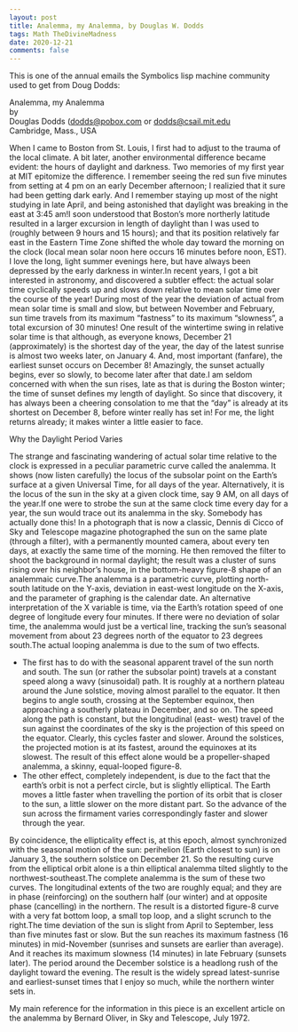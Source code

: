 ```yaml
---
layout: post
title: Analemma, my Analemma, by Douglas W. Dodds
tags: Math TheDivineMadness
date: 2020-12-21
comments: false
---
```


This is one of the annual emails the Symbolics lisp machine community used to get from
Doug Dodds:  

Analemma, my Analemma  
by  
Douglas Dodds ([<dodds@pobox.com>](mailto:dodds@pobox.com) or [<dodds@csail.mit.edu>](mailto:dodds@csail.mit.edu)  
Cambridge, Mass., USA  

When I came to Boston from St. Louis, I first had to adjust to the trauma of the local
climate.  A bit later, another environmental difference became evident: the hours of
daylight and darkness.  Two memories of my first year at MIT epitomize the difference.  I
remember seeing the red sun five minutes from setting at 4 pm on an early December
afternoon; I realizied that it sure had been getting dark early.  And I remember staying
up most of the night studying in late April, and being astonished that daylight was
breaking in the east at 3:45 am!I soon understood that Boston’s more northerly latitude
resulted in a larger excursion in length of daylight than I was used to (roughly between 9
hours and 15 hours); and that its position relatively far east in the Eastern Time Zone
shifted the whole day toward the morning on the clock (local mean solar noon here occurs
16 minutes before noon, EST).  I love the long, light summer evenings here, but have
always been depressed by the early darkness in winter.In recent years, I got a bit
interested in astronomy, and discovered a subtler effect: the actual solar time cyclically
speeds up and slows down relative to mean solar time over the course of the year!  During
most of the year the deviation of actual from mean solar time is small and slow, but
between November and February, sun time travels from its maximum “fastness” to its maximum
“slowness”, a total excursion of 30 minutes!  One result of the wintertime swing in relative
solar time is that although, as everyone knows, December 21 (approximately) is the
shortest day of the year, the day of the latest sunrise is almost two weeks later, on
January 4.  And, most important (fanfare), the earliest sunset occurs on December 8!
Amazingly, the sunset actually begins, ever so slowly, to become later after that date.I
am seldom concerned with when the sun rises, late as that is during the Boston winter; the
time of sunset defines my length of daylight.  So since that discovery, it has always been
a cheering consolation to me that the “day” is already at its shortest on December 8,
before winter really has set in!  For me, the light returns already; it makes winter a
little easier to face.  

Why the Daylight Period Varies  

The strange and fascinating wandering of actual solar time relative to the clock is
expressed in a peculiar parametric curve called the analemma.  It shows (now listen
carefully) the locus of the subsolar point on the Earth’s surface at a given Universal
Time, for all days of the year.  Alternatively, it is the locus of the sun in the sky at a
given clock time, say 9 AM, on all days of the year.If one were to strobe the sun at the
same clock time every day for a year, the sun would trace out its analemma in the sky.
Somebody has actually done this!  In a photograph that is now a classic, Dennis di Cicco
of Sky and Telescope magazine photographed the sun on the same plate (through a filter),
with a permanently mounted camera, about every ten days, at exactly the same time of the
morning.  He then removed the filter to shoot the background in normal daylight; the
result was a cluster of suns rising over his neighbor’s house, in the bottom-heavy
figure-8 shape of an analemmaic curve.The analemma is a parametric curve, plotting
north-south latitude on the Y-axis, deviation in east-west longitude on the X-axis, and
the parameter of graphing is the calendar date.  An alternative interpretation of the X
variable is time, via the Earth’s rotation speed of one degree of longitude every four
minutes.  If there were no deviation of solar time, the analemma would just be a vertical
line, tracking the sun’s seasonal movement from about 23 degrees north of the equator to
23 degrees south.The actual looping analemma is due to the sum of two effects.  
- The first has to do with the seasonal apparent travel of the sun north and south.  The
  sun (or rather the subsolar point) travels at a constant speed along a wavy (sinusoidal)
  path.  It is roughly at a northern plateau around the June solstice, moving almost
  parallel to the equator.  It then begins to angle south, crossing at the September
  equinox, then approaching a southerly plateau in December, and so on. The speed along
  the path is constant, but the longitudinal (east- west) travel of the sun against the
  coordinates of the sky is the projection of this speed on the equator.  Clearly, this
  cycles faster and slower.  Around the solstices, the projected motion is at its fastest,
  around the equinoxes at its slowest.  The result of this effect alone would be a
  propeller-shaped analemma, a skinny, equal-looped figure-8.  
- The other effect, completely independent, is due to the fact that the earth’s orbit is
  not a perfect circle, but is slightly elliptical.  The Earth moves a little faster when
  travelling the portion of its orbit that is closer to the sun, a little slower on the
  more distant part.  So the advance of the sun across the firmament varies
  correspondingly faster and slower through the year.  

By coincidence, the ellipticality effect is, at this epoch, almost synchronized with the
seasonal motion of the sun: perihelion (Earth closest to sun) is on January 3, the
southern solstice on December 21.  So the resulting curve from the elliptical orbit alone
is a thin elliptical analemma tilted slightly to the northwest-southeast.The complete
analemma is the sum of these two curves.  The longitudinal extents of the two are roughly
equal; and they are in phase (reinforcing) on the southern half (our winter) and at
opposite phase (cancelling) in the northern.  The result is a distorted figure-8 curve
with a very fat bottom loop, a small top loop, and a slight scrunch to the right.The time
deviation of the sun is slight from April to September, less than five minutes fast or
slow.  But the sun reaches its maximum fastness (16 minutes) in mid-November (sunrises and
sunsets are earlier than average).  And it reaches its maximum slowness (14 minutes) in
late February (sunsets later).  The period around the December solstice is a headlong rush
of the daylight toward the evening.  The result is the widely spread latest-sunrise and
earliest-sunset times that I enjoy so much, while the northern winter sets in.  

My main reference for the information in this piece is an excellent article on the
analemma by Bernard Oliver, in Sky and Telescope, July 1972.  

